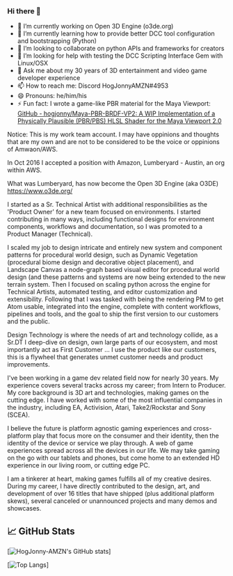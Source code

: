 ### Hi there 👋

- 🔭 I’m currently working on Open 3D Engine (o3de.org)
- 🌱 I’m currently learning how to provide better DCC tool configuration and bootstrapping (Python)
- 👯 I’m looking to collaborate on python APIs and frameworks for creators
- 🤔 I’m looking for help with testing the DCC Scripting Interface Gem with Linux/OSX
- 💬 Ask me about my 30 years of 3D entertainment and video game developer experience
- 📫 How to reach me: Discord HogJonnyAMZN#4953
- 😄 Pronouns: he/him/his
- ⚡ Fun fact: I wrote a game-like PBR material for the Maya Viewport: [GitHub - hogjonny/Maya-PBR-BRDF-VP2: A WIP Implementation of a Physically Plausible (PBR/PBS) HLSL Shader for the Maya Viewport 2.0](https://github.com/hogjonny/Maya-PBR-BRDF-VP2)

Notice: This is my work team account.  I may have oppinions and thoughts that are my own and are not to be considered to be the voice or oppinions of Amwaon/AWS.

In Oct 2016 I accepted a position with Amazon, Lumberyard - Austin, an org within AWS.  

What was Lumberyard, has now become the Open 3D Engine (aka O3DE) https://www.o3de.org/  

I started as a Sr. Technical Artist with additional responsibilities as the 'Product Owner' for a new team focused on environments. I started contributing in many ways, including functional designs for environment components, workflows and documentation, so I was promoted to a Product Manager (Technical).  

I scaled my job to design intricate and entirely new system and component patterns for procedural world design, such as Dynamic Vegetation (procedural biome design and decorative object placement), and Landscape Canvas a node-graph based visual editor for procedural world design (and these patterns and systems are now being extended to the new terrain system. Then I focused on scaling python across the engine for Technical Artists, automated testing, and editor customization and extensibility. Following that I was tasked with being the rendering PM to get Atom usable, integrated into the engine, complete with content workflows, pipelines and tools, and the goal to ship the first version to our customers and the public.  

Design Technology is where the needs of art and technology collide, as a Sr.DT I deep-dive on design, own large parts of our ecosystem, and most importantly act as First Customer ... I use the product like our customers, this is a flywheel that generates unmet customer needs and product improvements.  

I've been working in a game dev related field now for nearly 30 years. My experience covers several tracks across my career; from Intern to Producer. My core background is 3D art and technologies, making games on the cutting edge. I have worked with some of the most influential companies in the industry, including EA, Activision, Atari, Take2/Rockstar and Sony (SCEA).  

I believe the future is platform agnostic gaming experiences and cross-platform play that focus more on the consumer and their identity, then the identity of the device or service we play through. A web of game experiences spread across all the devices in our life. We may take gaming on the go with our tablets and phones, but come home to an extended HD experience in our living room, or cutting edge PC.  

I am a tinkerer at heart, making games fulfills all of my creative desires. During my career, I have directly contributed to the design, art, and development of over 16 titles that have shipped (plus additional platform skews), several canceled or unannounced projects and many demos and showcases.

## &#x1f4c8; GitHub Stats

[![HogJonny-AMZN's GitHub stats](https://github-readme-stats.vercel.app/api?username=HogJonny-AMZN&count_private=true&show_icons=true&theme=radical)]

[![Top Langs](https://github-readme-stats.vercel.app/api/top-langs/?username=HogJonny-AMZN&count_private=true&langs_count=10&theme=radical)]
